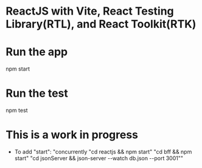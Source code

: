 # ReactJS with Vite, React Testing Library(RTL), and React Toolkit(RTK)

# Run the app
npm start

# Run the test
npm test

# This is a work in progress
- To add "start": "concurrently \"cd reactjs && npm start\" \"cd bff && npm start\" \"cd jsonServer && json-server --watch db.json --port 3001\""